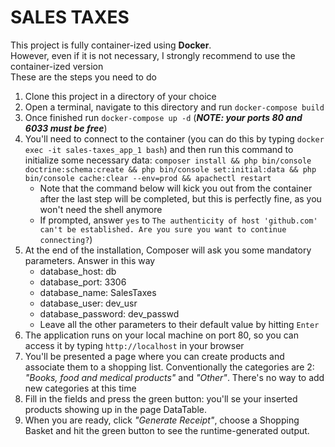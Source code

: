 SALES TAXES
========================

This project is fully container-ized using **Docker**.<br>
However, even if it is not necessary, I strongly recommend to use the container-ized version<br>
These are the steps you need to do

1. Clone this project in a directory of your choice
2. Open a terminal, navigate to this directory and run `docker-compose build`
3. Once finished run `docker-compose up -d` (***NOTE: your ports 80 and 6033 must be free***)
4. You'll need to connect to the container (you can do this by typing `docker exec -it sales-taxes_app_1 bash`) and then run this command to initialize some necessary data: `composer install && php bin/console doctrine:schema:create && php bin/console set:initial:data && php bin/console cache:clear --env=prod && apachectl restart`
    * Note that the command below will kick you out from the container after the last step will be completed, but this is perfectly fine, as you won't need the shell anymore
    * If prompted, answer `yes` to `The authenticity of host 'github.com' can't be established. Are you sure you want to continue connecting?`)
5. At the end of the installation, Composer will ask you some mandatory parameters. Answer in this way
    * database_host: db
    * database_port: 3306
    * database_name: SalesTaxes
    * database_user: dev_usr
    * database_password: dev_passwd
    * Leave all the other parameters to their default value by hitting `Enter` 
6. The application runs on your local machine on port 80, so you can access it by typing `http://localhost` in your browser
7. You'll be presented a page where you can create products and associate them to a shopping list. Conventionally the categories are 2: *"Books, food and medical products"* and *"Other"*. There's no way to add new categories at this time
8. Fill in the fields and press the green button: you'll se your inserted products showing up in the page DataTable.
9. When you are ready, click *"Generate Receipt"*, choose a Shopping Basket and hit the green button to see the runtime-generated output.
